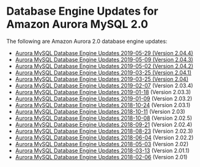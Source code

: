 # Database Engine Updates for Amazon Aurora MySQL 2\.0<a name="AuroraMySQL.Updates.20Updates"></a>

The following are Amazon Aurora 2\.0 database engine updates:
+ [Aurora MySQL Database Engine Updates 2019\-05\-29 \(Version 2\.04\.4\)](AuroraMySQL.Updates.2044.md)
+ [Aurora MySQL Database Engine Updates 2019\-05\-09 \(Version 2\.04\.3\)](AuroraMySQL.Updates.2043.md)
+ [Aurora MySQL Database Engine Updates 2019\-05\-02 \(Version 2\.04\.2\)](AuroraMySQL.Updates.2042.md)
+ [Aurora MySQL Database Engine Updates 2019\-03\-25 \(Version 2\.04\.1\)](AuroraMySQL.Updates.2041.md)
+ [Aurora MySQL Database Engine Updates 2019\-03\-25 \(Version 2\.04\)](AuroraMySQL.Updates.204.md)
+ [Aurora MySQL Database Engine Updates 2019\-02\-07](AuroraMySQL.Updates.2034.md) \(Version 2\.03\.4\)
+ [Aurora MySQL Database Engine Updates 2019\-01\-18](AuroraMySQL.Updates.2033.md) \(Version 2\.03\.3\)
+ [Aurora MySQL Database Engine Updates 2019\-01\-09](AuroraMySQL.Updates.2032.md) \(Version 2\.03\.2\)
+ [Aurora MySQL Database Engine Updates 2018\-10\-24](AuroraMySQL.Updates.2031.md) \(Version 2\.03\.1\)
+ [Aurora MySQL Database Engine Updates 2018\-10\-11](AuroraMySQL.Updates.203.md) \(Version 2\.03\)
+ [Aurora MySQL Database Engine Updates 2018\-10\-08](AuroraMySQL.Updates.2025.md) \(Version 2\.02\.5\)
+ [Aurora MySQL Database Engine Updates 2018\-09\-21](AuroraMySQL.Updates.2024.md) \(Version 2\.02\.4\)
+ [Aurora MySQL Database Engine Updates 2018\-08\-23](AuroraMySQL.Updates.2023.md) \(Version 2\.02\.3\)
+ [Aurora MySQL Database Engine Updates 2018\-06\-04](AuroraMySQL.Updates.2022.md) \(Version 2\.02\.2\)
+ [Aurora MySQL Database Engine Updates 2018\-05\-03](AuroraMySQL.Updates.202.md) \(Version 2\.02\)
+ [Aurora MySQL Database Engine Updates 2018\-03\-13](AuroraMySQL.Updates.2011.md) \(Version 2\.01\.1\)
+ [Aurora MySQL Database Engine Updates 2018\-02\-06](AuroraMySQL.Updates.20180206.md) \(Version 2\.01\)